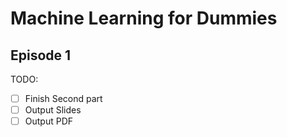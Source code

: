 # Machine Learning for Dummies

## Episode 1
TODO:
 - [ ] Finish Second part
 - [ ] Output Slides
 - [ ] Output PDF
